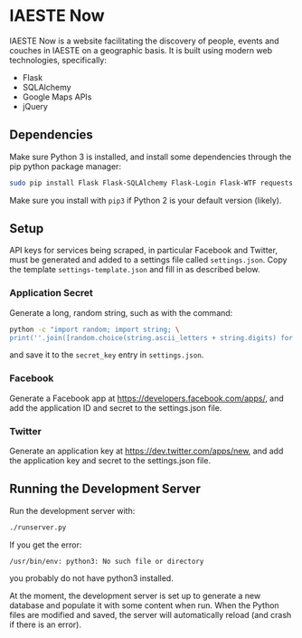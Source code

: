 # IAESTE Now

IAESTE Now is a website facilitating the discovery of people, events and
couches in IAESTE on a geographic basis. It is built using modern web
technologies, specifically:

* Flask
* SQLAlchemy
* Google Maps APIs
* jQuery

## Dependencies

Make sure Python 3 is installed, and install some dependencies through the pip
python package manager:
```sh
sudo pip install Flask Flask-SQLAlchemy Flask-Login Flask-WTF requests twitter
```

Make sure you install with `pip3` if Python 2 is your default version (likely).

## Setup

API keys for services being scraped, in particular Facebook and Twitter, must
be generated and added to a settings file called `settings.json`. Copy the
template `settings-template.json` and fill in as described below.

### Application Secret

Generate a long, random string, such as with the command:

```sh
python -c "import random; import string; \
print(''.join([random.choice(string.ascii_letters + string.digits) for i in range(60)]))"
```

and save it to the `secret_key` entry in `settings.json`.

### Facebook

Generate a Facebook app at https://developers.facebook.com/apps/, and add the
application ID and secret to the settings.json file.

### Twitter

Generate an application key at https://dev.twitter.com/apps/new, and add the
application key and secret to the settings.json file.

## Running the Development Server

Run the development server with:
```sh
./runserver.py
```

If you get the error:
```
/usr/bin/env: python3: No such file or directory
```
you probably do not have python3 installed.

At the moment, the development server is set up to generate a new database and
populate it with some content when run. When the Python files are modified and
saved, the server will automatically reload (and crash if there is an error).

